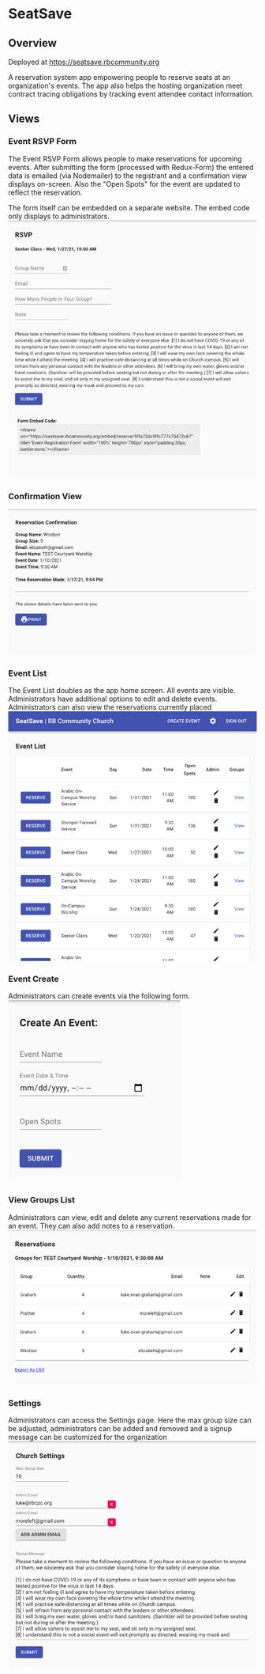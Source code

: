 # SeatSave

## Overview

Deployed at https://seatsave.rbcommunity.org

A reservation system app empowering people to reserve seats at an organization's events.  The app also helps the hosting organization meet contract tracing obligations by tracking event attendee contact information.

## Views

### Event RSVP Form
The Event RSVP Form allows people to make reservations for upcoming events.  After submitting the form (processed with Redux-Form) the entered data is emailed (via Nodemailer) to the registrant and a confirmation view displays on-screen.  Also the "Open Spots" for the event are updated to reflect the reservation.

The form itself can be embedded on a separate website.  The embed code only displays to administrators.
![rsvpForm](./readmeImages/rsvpForm.png)

### Confirmation View
![confirmationView](./readmeImages/rsvpConfirm.png)

### Event List
The Event List doubles as the app home screen.  All events are visible.  Administrators have additional options to edit and delete events.  Administrators can also view the reservations currently placed
![overview](./readmeImages/overview.png)

### Event Create
Administrators can create events via the following form.
![eventCreate](./readmeImages/eventCreate.png)

### View Groups List
Administrators can view, edit and delete any current reservations made for an event.  They can also add notes to a reservation.
![viewGroups](./readmeImages/viewGroups.png)

### Settings
Administrators can access the Settings page.  Here the max group size can be adjusted, administrators can be added and removed and a signup message can be customized for the organization
![settings](./readmeImages/settings.png)